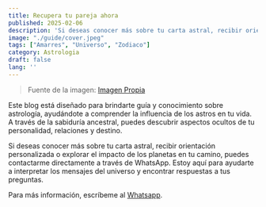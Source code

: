 ```yaml
---
title: Recupera tu pareja ahora
published: 2025-02-06
description: 'Si deseas conocer más sobre tu carta astral, recibir orientación personalizada o explorar el impacto de los planetas en tu camino, puedes contactarme directamente'
image: "./guide/cover.jpeg"
tags: ["Amarres", "Universo", "Zodiaco"]
category: Astrologia
draft: false 
lang: ''
---
```


> Fuente de la imagen: [Imagen Propia](https://image.civitai.com/xG1nkqKTMzGDvpLrqFT7WA/208fc754-890d-4adb-9753-2c963332675d/width=2048/01651-1456859105-(colour_1.5),girl,_Blue,yellow,green,cyan,purple,red,pink,_best,8k,UHD,masterpiece,male%20focus,%201boy,gloves,%20ponytail,%20long%20hair,.jpeg)

Este blog está diseñado para brindarte guía y conocimiento sobre astrología, ayudándote a comprender la influencia de los astros en tu vida. A través de la sabiduría ancestral, puedes descubrir aspectos ocultos de tu personalidad, relaciones y destino.

Si deseas conocer más sobre tu carta astral, recibir orientación personalizada o explorar el impacto de los planetas en tu camino, puedes contactarme directamente a través de WhatsApp. Estoy aquí para ayudarte a interpretar los mensajes del universo y encontrar respuestas a tus preguntas.

Para más información, escríbeme al [Whatsapp](https://api.whatsapp.com/send/?phone=34663124767&text&type=phone_number&app_absent=0).
